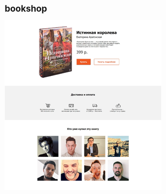 # bookshop

<p>
	<img src="https://raw.githubusercontent.com/MaxZenk/bookshop/master/bookshop.jpg" alt="bookshop">
</p>
